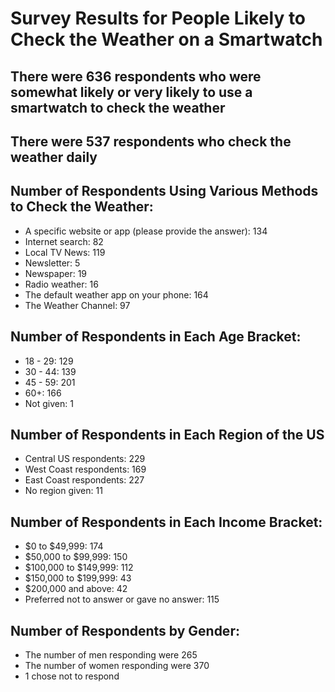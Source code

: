 # Survey Results for People Likely to Check the Weather on a Smartwatch
## There were 636 respondents who were somewhat likely or very likely to use a smartwatch to check the weather
## There were 537 respondents who check the weather daily
## Number of Respondents Using Various Methods to Check the Weather:
* A specific website or app (please provide the answer): 134
* Internet search: 82
* Local TV News: 119
* Newsletter: 5
* Newspaper: 19
* Radio weather: 16
* The default weather app on your phone: 164
* The Weather Channel: 97
## Number of Respondents in Each Age Bracket:
* 18 - 29: 129
* 30 - 44: 139
* 45 - 59: 201
* 60+: 166
* Not given: 1
## Number of Respondents in Each Region of the US
* Central US respondents: 229
* West Coast respondents: 169
* East Coast respondents: 227
* No region given: 11
## Number of Respondents in Each Income Bracket:
* $0 to $49,999: 174
* $50,000 to $99,999: 150
* $100,000 to $149,999: 112
* $150,000 to $199,999: 43
* $200,000 and above: 42
* Preferred not to answer or gave no answer: 115
## Number of Respondents by Gender:
* The number of men responding were  265
* The number of women responding were  370
* 1 chose not to respond 
